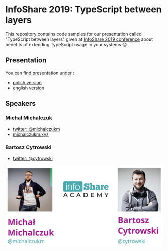 # InfoShare 2019: TypeScript between layers

This repository contains code samples for our presentation called "TypeScript between layers" given at [InfoShare 2019 conference](https://infoshare.pl) about benefits of extending TypeScript usage in your systems :blush:


## Presentation
You can find presentation under :

* [polish version](https://slides.com/michalczukm/typescript-between-layers)
* [english version](https://slides.com/michalczukm/typescript-across-layers)

## Speakers

### Michał Michalczuk
* [twitter: @michalczukm](https://twitter.com/michalczukm)
* [michalczukm.xyz](https://michalczukm.xyz)

### Bartosz Cytrowski
* [twitter: @cytrowski](https://twitter.com/cytrowski)

![speakers](us.png?raw=true "Speakers")
